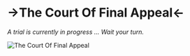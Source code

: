 # ->The Court Of Final Appeal<-

  *A trial is currently in progress ...
  Wait your turn.*

![The Court Of Final Appeal](http://trials.courtoffinalappeal.com/cofa.jpg)
